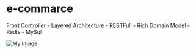# e-commarce

Front Controller - Layered Architecture - RESTFull - Rich Domain Model - Redis - MySql

![My Image](src/uml-diagrams/user-aggregate.png)


